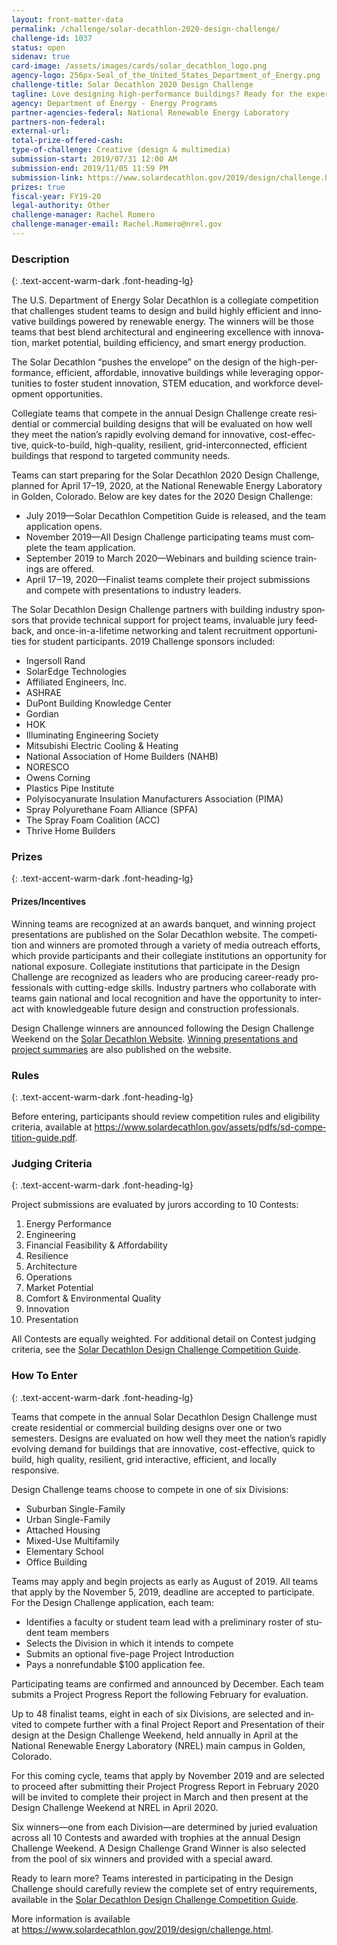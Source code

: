 ```yaml
---
layout: front-matter-data
permalink: /challenge/solar-decathlon-2020-design-challenge/
challenge-id: 1037
status: open
sidenav: true
card-image: /assets/images/cards/solar_decathlon_logo.png
agency-logo: 256px-Seal_of_the_United_States_Department_of_Energy.png
challenge-title: Solar Decathlon 2020 Design Challenge
tagline: Love designing high-performance buildings? Ready for the experience of a lifetime? The U.S. Department of Energy Solar Decathlon® Design Challenge is ready for you.
agency: Department of Energy - Energy Programs
partner-agencies-federal: National Renewable Energy Laboratory
partners-non-federal: 
external-url:
total-prize-offered-cash:
type-of-challenge: Creative (design & multimedia)
submission-start: 2019/07/31 12:00 AM
submission-end: 2019/11/05 11:59 PM
submission-link: https://www.solardecathlon.gov/2019/design/challenge.html
prizes: true
fiscal-year: FY19-20
legal-authority: Other
challenge-manager: Rachel Romero
challenge-manager-email: Rachel.Romero@nrel.gov
---
```




<!-- Description start -->
### Description
{: .text-accent-warm-dark .font-heading-lg}

 <div class="description">
                          <p><span lang="EN">The U.S. Department of Energy Solar Decathlon is a collegiate competition that challenges student teams to design and build highly efficient and innovative buildings powered by renewable energy. The winners will be those teams that best blend architectural and engineering excellence with innovation, market potential, building efficiency, and smart energy production.</span></p>
<p><span lang="EN">The Solar Decathlon &ldquo;pushes the envelope&rdquo; on the design of the high-performance, efficient, affordable, innovative buildings while leveraging opportunities to foster student innovation, STEM education, and workforce development opportunities.</span></p>
<p><span lang="EN">Collegiate teams that compete in the annual Design Challenge create residential or commercial building designs that will be evaluated on how well they meet the nation&rsquo;s rapidly evolving demand for innovative, cost-effective, quick-to-build, high-quality, resilient, grid-interconnected, efficient buildings that respond to targeted community needs.</span></p>
<p><span lang="EN">Teams can start preparing for the Solar Decathlon 2020 Design Challenge, planned for April 17&ndash;19, 2020, at the National Renewable Energy Laboratory in Golden, Colorado. Below are key dates for the 2020 Design Challenge: </span></p>
<ul>
<li><span lang="EN">July 2019&mdash;Solar Decathlon Competition Guide is released, and the team application opens. </span></li>
<li><span lang="EN">November 2019&mdash;All Design Challenge participating teams must complete the team application. </span></li>
<li><span lang="EN">September 2019 to March 2020&mdash;Webinars and building science trainings are offered. </span></li>
<li><span lang="EN">April 17‒19, 2020&mdash;Finalist teams complete their project submissions and compete with presentations to industry leaders.</span></li>
</ul>
<p><span lang="EN">The Solar Decathlon Design Challenge partners with building industry sponsors that provide technical support for project teams, invaluable jury feedback, and once-in-a-lifetime networking and talent recruitment opportunities for student participants. 2019 Challenge sponsors included:</span></p>
<ul>
<li><span lang="EN">Ingersoll Rand</span></li>
<li><span lang="EN">SolarEdge Technologies</span></li>
<li><span lang="EN">Affiliated Engineers, Inc.</span></li>
<li><span lang="EN">ASHRAE</span></li>
<li><span lang="EN">DuPont Building Knowledge Center</span></li>
<li><span lang="EN">Gordian</span></li>
<li><span lang="EN">HOK</span></li>
<li><span lang="EN">Illuminating Engineering Society</span></li>
<li><span lang="EN">Mitsubishi Electric Cooling &amp; Heating</span></li>
<li><span lang="EN">National Association of Home Builders (NAHB)</span></li>
<li><span lang="EN">NORESCO</span></li>
<li><span lang="EN">Owens Corning</span></li>
<li><span lang="EN">Plastics Pipe Institute</span></li>
<li><span lang="EN">Polyisocyanurate Insulation Manufacturers Association (PIMA)</span></li>
<li><span lang="EN">Spray Polyurethane Foam Alliance (SPFA)</span></li>
<li><span lang="EN">The Spray Foam Coalition (ACC)</span></li>
<li><span lang="EN">Thrive Home Builders</span></li>
</ul>
              </div>

<!-- Prizes start -->
### Prizes
{: .text-accent-warm-dark .font-heading-lg}

<div class="prize-item">
        <h4 class="text-primary">Prizes/Incentives</h4>
                                  <div class="description">
            <p><span lang="EN">Winning teams are recognized at an awards banquet, and winning project presentations are published on the Solar Decathlon website. The competition and winners are promoted through a variety of media outreach efforts, which provide participants and their collegiate institutions an opportunity for national exposure. Collegiate institutions that participate in the Design Challenge are recognized as leaders who are producing career-ready professionals with cutting-edge skills. Industry partners who collaborate with teams gain national and local recognition and have the opportunity to interact with knowledgeable future design and construction professionals.</span></p>
<p><span lang="EN">Design Challenge winners are announced following the Design Challenge Weekend on the <a href="https://www.solardecathlon.gov/2019/design/challenge-results.html" target="_blank" rel="noopener">Solar Decathlon Website</a>. <a href="https://www.solardecathlon.gov/2019/design/challenge-teams-summaries-presentations.html" target="_blank" rel="noopener">Winning presentations and project summaries</a> are also published on the website.</span></p>
          </div>
              </div>
              
<!-- Rules start -->
### Rules 
{: .text-accent-warm-dark .font-heading-lg}

<div class="description">
        <p><span lang="EN">Before entering, participants should review competition rules and eligibility criteria, available at <a href="https://www.solardecathlon.gov/assets/pdfs/sd-competition-guide.pdf" target="_blank" rel="noopener">https://www.solardecathlon.gov/assets/pdfs/sd-competition-guide.pdf</a>.</span></p>
      </div>

<!-- Judging start -->
### Judging Criteria
{: .text-accent-warm-dark .font-heading-lg}

<div class="judging-criterias">
        <div class="prize-item">
                                      <p><span lang="EN">Project submissions are evaluated by jurors according to 10 Contests: </span></p>
<ol>
<li><span lang="EN">Energy Performance</span></li>
<li><span lang="EN">Engineering</span></li>
<li><span lang="EN">Financial Feasibility &amp; Affordability</span></li>
<li><span lang="EN">Resilience</span></li>
<li><span lang="EN">Architecture</span></li>
<li><span lang="EN">Operations</span></li>
<li><span lang="EN">Market Potential</span></li>
<li><span lang="EN">Comfort &amp; Environmental Quality</span></li>
<li><span lang="EN">Innovation</span></li>
<li><span lang="EN">Presentation</span></li>
</ol>
<p><span lang="EN">All Contests are equally weighted. For additional detail on Contest judging criteria, see the <a href="https://www.solardecathlon.gov/assets/pdfs/sd-competition-guide.pdf" target="_blank" rel="noopener">Solar Decathlon Design Challenge Competition Guide</a>.</span></p>
                    </div>
    </div> 

<!--  How To Enter start -->
### How To Enter
{: .text-accent-warm-dark .font-heading-lg}

<div class="description">
        <p><span lang="EN">Teams that compete in the annual Solar Decathlon Design Challenge must create residential or commercial building designs over one or two semesters. Designs are evaluated on how well they meet the nation&rsquo;s rapidly evolving demand for buildings that are innovative, cost-effective, quick to build, high quality, resilient, grid interactive, efficient, and locally responsive.</span></p>
<p><span lang="EN">Design Challenge teams choose to compete in one of six Divisions: </span></p>
<ul>
<li><span lang="EN">Suburban Single-Family </span></li>
<li><span lang="EN">Urban Single-Family </span></li>
<li><span lang="EN">Attached Housing</span></li>
<li><span lang="EN">Mixed-Use Multifamily</span></li>
<li><span lang="EN">Elementary School</span></li>
<li><span lang="EN">Office Building</span></li>
</ul>
<p><span lang="EN">Teams may apply and begin projects as early as August of 2019. All teams that apply by the November 5, 2019, deadline are accepted to participate. For the Design Challenge application, each team: </span></p>
<ul>
<li><span lang="EN">Identifies a faculty or student team lead with a preliminary roster of student team members</span></li>
<li><span lang="EN">Selects the Division in which it intends to compete </span></li>
<li><span lang="EN">Submits an optional five-page Project Introduction </span></li>
<li><span lang="EN">Pays a nonrefundable $100 application fee.</span></li>
</ul>
<p><span lang="EN">Participating teams are confirmed and announced by December. Each team submits a Project Progress Report the following February for evaluation.</span></p>
<p><span lang="EN">Up to 48 finalist teams, eight in each of six Divisions, are selected and invited to compete further with a final Project Report and Presentation of their design at the Design Challenge Weekend, held annually in April at the National Renewable Energy Laboratory (NREL) main campus in Golden, Colorado.</span></p>
<p><span lang="EN">For this coming cycle, teams that apply by November 2019 and are selected to proceed after submitting their Project Progress Report in February 2020 will be invited to complete their project in March and then present at the Design Challenge Weekend at NREL in April 2020.</span></p>
<p><span lang="EN">Six winners&mdash;one from each Division&mdash;are determined by juried evaluation across all 10 Contests and awarded with trophies at the annual Design Challenge Weekend. A Design Challenge Grand Winner is also selected from the pool of six winners and provided with a special award.</span></p>
<p><span lang="EN">Ready to learn more? Teams interested in participating in the Design Challenge should carefully review the complete set of entry requirements, available in the <a href="https://www.solardecathlon.gov/assets/pdfs/sd-competition-guide.pdf" target="_blank" rel="noopener">Solar Decathlon Design Challenge Competition Guide</a>.</span></p>
<p><span lang="EN">More information is available at&nbsp;<a href="https://www.solardecathlon.gov/2019/design/challenge.html" target="_blank" rel="noopener">https://www.solardecathlon.gov/2019/design/challenge.html</a>.</span></p>
      </div>
